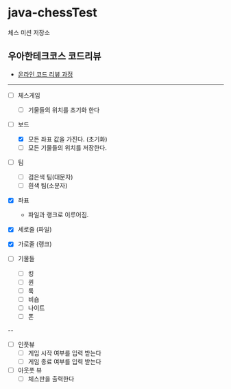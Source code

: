 # java-chessTest

체스 미션 저장소

## 우아한테크코스 코드리뷰

- [온라인 코드 리뷰 과정](https://github.com/woowacourse/woowacourse-docs/blob/master/maincourse/README.md)

---
- [ ] 체스게임
  - [ ] 기물들의 위치를 초기화 한다

- [ ] 보드
  - [x] 모든 좌표 값을 가진다. (초기화) 
  - [ ] 모든 기물들의 위치를 저장한다.
    
- [ ] 팀
  - [ ] 검은색 팀(대문자)
  - [ ] 흰색 팀(소문자)

- [x] 좌표
  - 파일과 랭크로 이루어짐.

- [x] 세로줄 (파일)
- [x] 가로줄 (랭크)

- [ ] 기물들 
  - [ ] 킹
  - [ ] 퀸
  - [ ] 룩
  - [ ] 비숍 
  - [ ] 나이트
  - [ ] 폰

--

- [ ] 인풋뷰
  - [ ] 게임 시작 여부를 입력 받는다
  - [ ] 게임 종료 여부를 입력 받는다

- [ ] 아웃풋 뷰
  - [ ] 체스판을 출력한다
